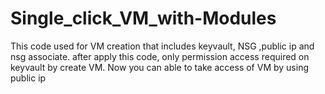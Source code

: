 # Single_click_VM_with-Modules
This code used for VM creation that includes keyvault, NSG ,public ip and nsg associate.
after apply this code, only permission access required on keyvault by create VM.
Now you can able to take access of VM by using public ip
